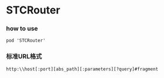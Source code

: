 # STCRouter

### how to use
`
pod 'STCRouter'
`

### 标准URL格式 
`
http:\\host[:port][abs_path][:parameters][?query]#fragment
`
